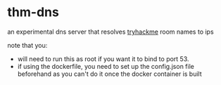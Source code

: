 # thm-dns
an experimental dns server that resolves [tryhackme](https://tryhackme.com) room names to ips

note that you:
 - will need to run this as root if you want it to bind to port 53.
 - if using the dockerfile, you need to set up the config.json file beforehand as you can't do it once the docker container is built
